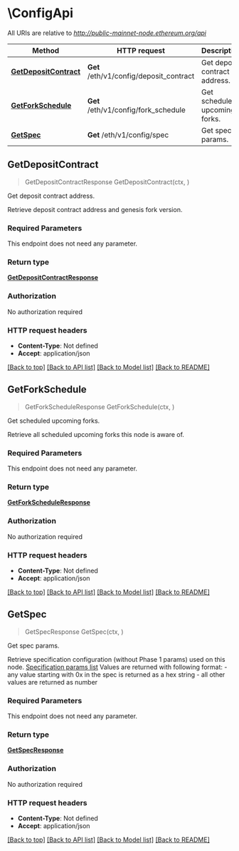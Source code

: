 # \ConfigApi

All URIs are relative to *http://public-mainnet-node.ethereum.org/api*

Method | HTTP request | Description
------------- | ------------- | -------------
[**GetDepositContract**](ConfigApi.md#GetDepositContract) | **Get** /eth/v1/config/deposit_contract | Get deposit contract address.
[**GetForkSchedule**](ConfigApi.md#GetForkSchedule) | **Get** /eth/v1/config/fork_schedule | Get scheduled upcoming forks.
[**GetSpec**](ConfigApi.md#GetSpec) | **Get** /eth/v1/config/spec | Get spec params.



## GetDepositContract

> GetDepositContractResponse GetDepositContract(ctx, )

Get deposit contract address.

Retrieve deposit contract address and genesis fork version.

### Required Parameters

This endpoint does not need any parameter.

### Return type

[**GetDepositContractResponse**](GetDepositContractResponse.md)

### Authorization

No authorization required

### HTTP request headers

- **Content-Type**: Not defined
- **Accept**: application/json

[[Back to top]](#) [[Back to API list]](../README.md#documentation-for-api-endpoints)
[[Back to Model list]](../README.md#documentation-for-models)
[[Back to README]](../README.md)


## GetForkSchedule

> GetForkScheduleResponse GetForkSchedule(ctx, )

Get scheduled upcoming forks.

Retrieve all scheduled upcoming forks this node is aware of.

### Required Parameters

This endpoint does not need any parameter.

### Return type

[**GetForkScheduleResponse**](GetForkScheduleResponse.md)

### Authorization

No authorization required

### HTTP request headers

- **Content-Type**: Not defined
- **Accept**: application/json

[[Back to top]](#) [[Back to API list]](../README.md#documentation-for-api-endpoints)
[[Back to Model list]](../README.md#documentation-for-models)
[[Back to README]](../README.md)


## GetSpec

> GetSpecResponse GetSpec(ctx, )

Get spec params.

Retrieve specification configuration (without Phase 1 params) used on this node. [Specification params list](https://github.com/ethereum/eth2.0-specs/blob/v0.11.1/configs/mainnet.yaml)  Values are returned with following format:   - any value starting with 0x in the spec is returned as a hex string   - all other values are returned as number 

### Required Parameters

This endpoint does not need any parameter.

### Return type

[**GetSpecResponse**](GetSpecResponse.md)

### Authorization

No authorization required

### HTTP request headers

- **Content-Type**: Not defined
- **Accept**: application/json

[[Back to top]](#) [[Back to API list]](../README.md#documentation-for-api-endpoints)
[[Back to Model list]](../README.md#documentation-for-models)
[[Back to README]](../README.md)

